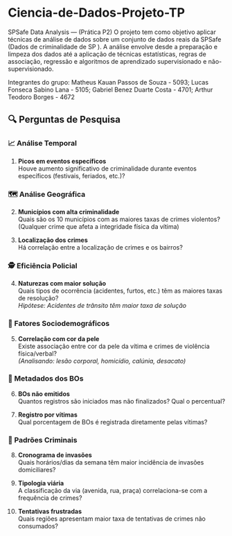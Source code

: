# Ciencia-de-Dados-Projeto-TP
SPSafe Data Analysis — (Prática P2)
O projeto tem como objetivo aplicar técnicas de análise de dados sobre um conjunto de dados reais da SPSafe (Dados de criminalidade
de SP ). A análise envolve desde a preparação e limpeza dos dados até a aplicação de técnicas estatísticas, regras de associação, regressão e algoritmos de aprendizado supervisionado e não-supervisionado.

Integrantes do grupo:
Matheus Kauan Passos de Souza - 5093;
Lucas Fonseca Sabino Lana - 5105;
Gabriel Benez Duarte Costa - 4701;
Arthur Teodoro Borges - 4672


## 🔍 Perguntas de Pesquisa

### 📈 Análise Temporal
1. **Picos em eventos específicos**  
   Houve aumento significativo de criminalidade durante eventos específicos (festivais, feriados, etc.)?

### 🗺️ Análise Geográfica
2. **Municípios com alta criminalidade**  
   Quais são os 10 municípios com as maiores taxas de crimes violentos?
   (Qualquer crime que afeta a integridade física da vítima)

3. **Localização dos crimes**  
   Há correlação entre a localização de crimes e os bairros?

### 🕵️ Eficiência Policial
4. **Naturezas com maior solução**  
   Quais tipos de ocorrência (acidentes, furtos, etc.) têm as maiores taxas de resolução?  
   *Hipótese: Acidentes de trânsito têm maior taxa de solução*

### 👥 Fatores Sociodemográficos
5. **Correlação com cor da pele**  
   Existe associação entre cor da pele da vítima e crimes de violência física/verbal?  
   *(Analisando: lesão corporal, homicídio, calúnia, desacato)*

### 📑 Metadados dos BOs
6. **BOs não emitidos**  
   Quantos registros são iniciados mas não finalizados? Qual o percentual?

7. **Registro por vítimas**  
   Qual porcentagem de BOs é registrada diretamente pelas vítimas?

### 🚨 Padrões Criminais
8. **Cronograma de invasões**  
   Quais horários/dias da semana têm maior incidência de invasões domiciliares?

9. **Tipologia viária**  
   A classificação da via (avenida, rua, praça) correlaciona-se com a frequência de crimes?

10. **Tentativas frustradas**  
    Quais regiões apresentam maior taxa de tentativas de crimes não consumados?
